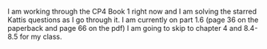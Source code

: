 I am working through the CP4 Book 1 right now and I am solving the starred Kattis questions as I go through it.
I am currently on part 1.6 (page 36 on the paperback and page 66 on the pdf)
I am going to skip to chapter 4 and 8.4-8.5 for my class.
